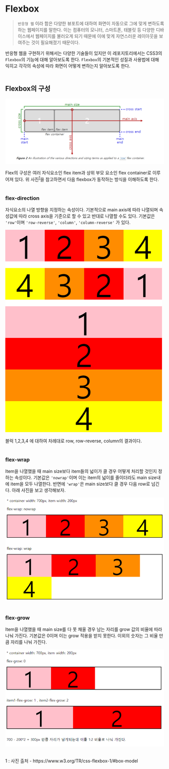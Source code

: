 # Flexbox
> `반응형 웹` 이라 함은 다양한 뷰포트에 대하여 화면이 자동으로 그에 맞게 변하도록 하는 웹페이지를 말한다. 이는 컴퓨터의 모니터, 스마트폰, 태블릿 등 다양한 디바이스에서 웹페이지를 불러오게 되기 때문에 이에 맞게 자연스러운 레이아웃을 보여주는 것이 필요해졌기 때문이다.

반응형 웹을 구현하기 위해서는 다양한 기술들이 있지만 이 레포지토리에서는 CSS3의 `Flexbox`의 기능에 대해 알아보도록 한다. `Flexbox`의 기본적인 성질과 사용법에 대해 익히고 각각의 속성에 따라 화면이 어떻게 변하는지 알아보도록 한다.  
<br/>

## Flexbox의 구성
![flexbox기본](img/flexbox기본.png)  

Flex의 구성은 여러 자식요소인 flex item과 상위 부모 요소인 flex container로 이루어져 있다. 위 사진<sup>[1](#footnote_1)</sup>을 참고하면서 다음 flexbox가 동작하는 방식을 이해하도록 한다.  
<br/>

### flex-direction
자식요소의 나열 방향을 지정하는 속성이다. 기본적으로 main axis에 따라 나열되며 속성값에 따라 cross axis을 기준으로 할 수 있고 반대로 나열할 수도 있다. 기본값은 `'row'`이며 `'row-reverse'`, `'column'`, `'column-reverse'` 가 있다.  

![flex-direction](img/flex-direction.PNG)

블럭 1,2,3,4 에 대하여 차례대로 row, row-reverse, column의 결과이다.  
<br/>

### flex-wrap
Item을 나열했을 때 main size보다 item들의 넓이가 클 경우 어떻게 처리할 것인지 정하는 속성이다. 기본값은 `'nowrap'`이며 이는 item의 넓이를 줄이더라도 main size내에 item을 모두 나열한다. 반면에 `'wrap'`은 main size보다 클 경우 다음 row로 넘긴다. 아래 사진을 보고 생각해보자.

![flex-wrap](img/flex-wrap.PNG)  
<br/>

### flex-grow
Item을 나열했을 때 main size를 다 못 채울 경우 남는 자리를 grow 값의 비율에 따라 나눠 가진다. 기본값은 0이며 이는 grow 적용을 받지 못한다. 이외의 숫자는 그 비율 만큼 자리를 나눠 가진다.

![flex-grow](img/flex-grow.PNG)

<br/>
<a name="footnote_1">1 </a>: 사진 출처 - https://www.w3.org/TR/css-flexbox-1/#box-model